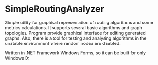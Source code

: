 # SimpleRoutingAnalyzer
Simple utility for graphical representation of 
routing algorithms and some metrics calculations.
It supports several basic algorithms and graph topologies.
Program provide graphical interface for editing generated
graphs. Also, there is a tool for testing and analysing 
algorithms in the unstable environment where random nodes 
are disabled.

Written in .NET Framework Windows Forms, so it can be built for only Windows D: